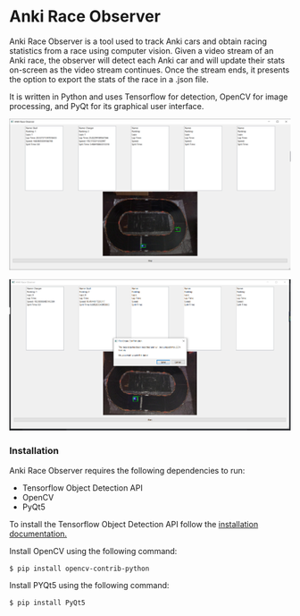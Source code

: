 # Anki Race Observer

Anki Race Observer is a tool used to track Anki cars and obtain racing statistics from a race using computer vision.
  Given a video stream of an Anki race, the observer will detect each Anki car and will update their stats on-screen as the video stream continues. Once the stream ends, it presents the option to export the stats of the race in a .json file.

It is written in Python and uses Tensorflow for detection, OpenCV for image processing, and PyQt for its graphical user interface. 

![demo of program running](./demo/demo1.png)

![demo2 of program running](./demo/demo2.png)

### Installation

Anki Race Observer requires the following dependencies to run:

  - Tensorflow Object Detection API
  - OpenCV
  - PyQt5
  
To install the Tensorflow Object Detection API follow the [installation documentation.](https://github.com/tensorflow/models/blob/master/research/object_detection/g3doc/installation.md)

Install OpenCV using the following command:

```sh
$ pip install opencv-contrib-python
```

Install PYQt5 using the following command:

```sh
$ pip install PyQt5
```

